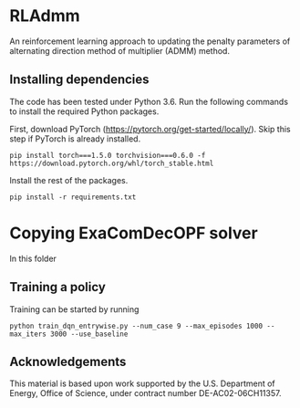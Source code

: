 # RLAdmm

An reinforcement learning approach to updating the penalty parameters of alternating direction method of multiplier (ADMM) method.

## Installing dependencies
The code has been tested under Python 3.6. Run the following commands to install the required Python packages.

First, download PyTorch (https://pytorch.org/get-started/locally/). Skip this step if PyTorch is already installed.
```
pip install torch===1.5.0 torchvision===0.6.0 -f https://download.pytorch.org/whl/torch_stable.html
```
Install the rest of the packages.
```
pip install -r requirements.txt
```

# Copying ExaComDecOPF solver
In this folder


## Training a policy
Training can be started by running
```
python train_dqn_entrywise.py --num_case 9 --max_episodes 1000 --max_iters 3000 --use_baseline
```

## Acknowledgements

This material is based upon work supported by the U.S. Department of Energy, Office of Science, under contract number DE-AC02-06CH11357.
